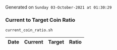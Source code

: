 Generated on `Sunday 03-October-2021 at 01:30:29`

### Current to Target Coin Ratio
`current_coin_ratio.sh`

Date|Current|Target|Ratio
---|---|---|---
